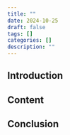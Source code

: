 ```yaml
---
title: ""
date: 2024-10-25
draft: false
tags: []
categories: []
description: ""
---
```


## Introduction

## Content

## Conclusion
